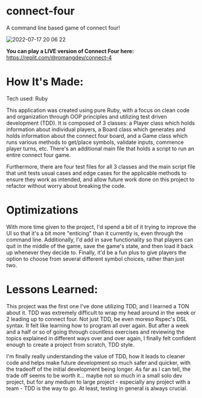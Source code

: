 # connect-four

A command line based game of connect four!

![2022-07-17 20 06 22](https://user-images.githubusercontent.com/74276666/179430305-f06d5a5a-726e-4cf0-a75e-a2c90163c5b7.gif)

**You can play a LIVE version of Connect Four here:** https://replit.com/@romangdev/connect-4

# How It's Made:
Tech used: Ruby

This application was created using pure Ruby, with a focus on clean code and organization through OOP principles and utilizing test driven development (TDD). It is composed of 3 classes: a Player class which holds information about individual players, a Board class which generates and holds information about the connect four board, and a Game class which runs various methods to get/place symbols, validate inputs, commence player turns, etc. There's an additional main file that holds a script to run an entire connect four game. 

Furthermore, there are four test files for all 3 classes and the main script file that unit tests usual cases and edge cases for the applicable methods to ensure they work as intended, and allow future work done on this project to refactor without worry about breaking the code.

# Optimizations
With more time given to the project, I'd spend a bit of it trying to improve the UI so that it's a bit more "enticing" than it currently is, even through the command line. Additionally, I'd add in save functionality so that players can quit in the middle of the game, save the game's state, and then load it back up whenever they decide to. Finally, it'd be a fun plus to give players the option to choose from several different symbol choices, rather than just two.


# Lessons Learned:
This project was the first one I've done utilizing TDD, and I learned a TON about it. TDD was extremely difficult to wrap my head around in the week or 2 leading up to connect four. Not just TDD, be even moreso Rspec's DSL syntax. It felt like learning how to program all over again. But after a week and a half or so of going through countless exercises and reviewing the topics explained in different ways over and over again, I finally felt confident enough to create a project from scratch, TDD style. 

I'm finally really understanding the value of TDD, how it leads to cleaner code and helps make future development so much safer and quicker, with the tradeoff of the initial development being longer. As far as I can tell, the trade off seems to be worth it... maybe not so much in a small solo dev project, but for any medium to large project - especially any project with a team - TDD is the way to go. At least, testing in general is always crucial. 
